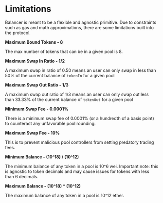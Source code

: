 # Limitations

Balancer is meant to be a flexible and agnostic primitive. Due to constraints such as gas and math approximations, there are some limitations built into the protocol.



 **Maximum Bound Tokens - 8**

The max number of tokens that can be in a given pool is 8.

**Maximum Swap In Ratio - 1/2**

A maximum swap in ratio of 0.50 means an user can only swap in less than 50% of the current balance of `tokenIn` for a given pool

**Maximum Swap Out Ratio - 1/3**

A maximum swap out ratio of 1/3 means an user can only swap out less than 33.33% of the current balance of `tokenOut` for a given pool

**Minimum Swap Fee - 0.0001%**

There is a minimum swap fee of 0.0001% \(or a hundredth of a basis point\) to counteract any unfavorable pool rounding.

**Maximum Swap Fee - 10%**

This is to prevent malicious pool controllers from setting predatory trading fees.

**Minimum Balance - \(10^18\) / \(10^12\)**

The minimum balance of any token in a pool is 10^6 wei. Important note: this is agnostic to token decimals and may cause issues for tokens with less than 6 decimals.

**Maximum Balance - \(10^18\) \* \(10^12\)**

The maximum balance of any token in a pool is 10^12 ether.



